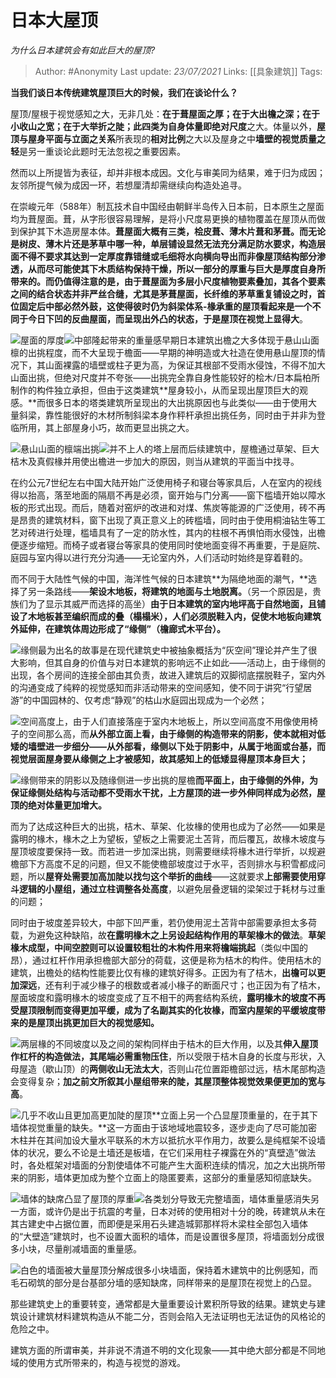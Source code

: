 # 日本大屋顶
*为什么日本建筑会有如此巨大的屋顶?*

> Author: #Anonymity
Last update: *23/07/2021* 
Links: [[具象建筑]] 
Tags:   

 
**当我们谈日本传统建筑屋顶巨大的时候，我们在谈论什么？**

屋顶/屋根于视觉感知之大，无非几处：**在于葺屋面之厚；在于大出檐之深；在于小收山之宽；在于大举折之陡；**此四类为自身体量即**绝对尺度**之大。体量以外，**屋顶与屋身平面与立面之关系**所表现的**相对比例**之大以及屋身之中**墙壁的视觉质量之轻**是另一重谈论此题时无法忽视之重要因素。

然而以上所提皆为表征，却并非根本成因。文化与审美同为结果，难于归为成因；友邻所提气候为成因一环，若想厘清却需继续向构造处追寻。

在崇峻元年（588年）制瓦技术自中国经由朝鲜半岛传入日本前，日本原生之屋面均为葺屋面。葺，从字形很容易理解，是将小尺度易更换的植物覆盖在屋顶从而做到保护其下木造房屋本体。**葺屋面大概有三类，桧皮葺、薄木片葺和茅葺。而无论是树皮、薄木片还是茅草中哪一种，单层铺设显然无法充分满足防水要求，构造层面不得不要求其达到一定厚度靠错缝或毛细将水向横向导出而非像屋顶结构部分渗透，从而尽可能使其下木质结构保持干燥，所以一部分的厚重与巨大是厚度自身所带来的。**而仍值得注意的是，由于葺屋面为多层小尺度植物要素叠加，其各个要素之间的结合状态并非严丝合缝，尤其是茅葺屋面，长纤维的茅草重复铺设之时，**首位固定后中部必然外鼓**，这使得彼时仍为斜梁体系-椽承重的屋顶看起来是一个不同于今日下凹的反曲屋面，而呈现出外凸的状态，于是**屋顶在视觉上显得大**。

![](https://pic4.zhimg.com/50/v2-153112212b469ec3a3a5f3d404be93c3_hd.jpg?source=1940ef5c)屋面的厚度![](https://pic1.zhimg.com/50/v2-ae5514fff0ae6ee81e3c6fcf403f393b_hd.jpg?source=1940ef5c)中部隆起带来的重量感早期日本建筑出檐之大多体现于悬山山面檩的出挑程度，而不大呈现于檐面——早期的神明造或大社造在使用悬山屋顶的情况下，其山面裸露的墙壁或柱子更为高，为保证其根部不受雨水侵蚀，不得不加大山面出挑，但绝对尺度并不夸张——出挑完全靠自身性能较好的桧木/日本扁柏所制作的构件独立承担，但由于这类建筑**屋身较小，从而呈现出屋顶巨大的观感。**而很多日本的塔类建筑所呈现出的大出挑原因也与此类似——由于使用大量斜梁，靠性能很好的木材所制斜梁本身作秤杆承担出挑任务，同时由于并非为登临所用，其上部屋身小巧，故而更显出挑之大。

![](https://pic4.zhimg.com/50/v2-b5109ccc4a908e84330b896f747f545d_hd.jpg?source=1940ef5c)悬山山面的檩端出挑![](https://pic4.zhimg.com/50/v2-3e8906acb68ffda754424887f9e77bb7_hd.jpg?source=1940ef5c)并不上人的塔上层而后续建筑中，屋檐通过草架、巨大桔木及真假椽并用使出檐进一步加大的原因，则当从建筑的平面当中找寻。

在约公元7世纪左右中国大陆开始广泛使用椅子和寝台等家具后，人在室内的视线得以抬高，落至地面的隔扇不再是必须，窗开始与门分离——窗下槛墙开始以障水板的形式出现。而后，随着对窑炉的改进和对煤、焦炭等能源的广泛使用，砖不再是昂贵的建筑材料，窗下出现了真正意义上的砖槛墙，同时由于使用桐油钻生等工艺对砖进行处理，槛墙具有了一定的防水性，其内的柱根不再惧怕雨水侵蚀，出檐便逐步缩短。而椅子或者寝台等家具的使用同时使地面变得不再重要，于是庭院、庭园与室内得以进行充分沟通——无论室内外，人们活动时始终是穿着鞋的。

而不同于大陆性气候的中国，海洋性气候的日本建筑**为隔绝地面的潮气，**选择了另一条路线——**架设木地板，将建筑的地面与土地脱离。**（另一个原因是，贵族们为了显示其威严而选择的高坐）**由于日本建筑的室内地坪高于自然地面，且铺设了木地板甚至编织而成的叠（榻榻米），人们必须脱鞋入内，促使木地板向建筑外延伸，在建筑体周边形成了“缘侧”（檐廊式木平台）。**

![](https://pic2.zhimg.com/50/v2-d397a87841268015d5ac8dff92a8904e_hd.jpg?source=1940ef5c)缘侧最为出名的故事是在现代建筑史中被抽象概括为“灰空间”理论并产生了很大影响，但其自身的价值与对日本建筑的影响远不止如此——活动上，由于缘侧的出现，各个房间的连接全部由其负责，故进入建筑后的双脚彻底摆脱鞋子，室内外的沟通变成了纯粹的视觉感知而非活动带来的空间感知，使不同于讲究“行望居游”的中国园林的、仅考虑“静观”的枯山水庭园出现成为一个必然；

![](https://pic1.zhimg.com/50/v2-e0b6d83a2254f36fbbd9c6f3a8074996_hd.jpg?source=1940ef5c)空间高度上，由于人们直接落座于室内木地板上，所以空间高度不用像使用椅子的空间那么高，而**从外部立面上看，由于缘侧的构造带来的阴影，使本就相对低矮的墙壁进一步细分——从外部看，缘侧以下处于阴影中，从属于地面或台基，而视觉层面屋身要从缘侧之上才被感知，故其感知上的低矮显得屋顶本身巨大；**

![](https://pic2.zhimg.com/50/v2-d4ffbfd6abe6c94d38811411fb7be417_hd.jpg?source=1940ef5c)缘侧带来的阴影以及随缘侧进一步出挑的屋檐**而平面上，由于缘侧的外伸，为保证缘侧处结构与活动都不受雨水干扰，上方屋顶的进一步外伸同样成为必然，屋顶的绝对体量更加增大。**

而为了达成这种巨大的出挑，桔木、草架、化妆椽的使用也成为了必然——如果是露明的椽木，椽木之上为望板，望板之上需要泥土苫背，而后覆瓦，故椽木坡度与屋顶坡度要保持一致。而若进一步加深出挑，则需要继续将椽木进行举折，以规避檐部下方高度不足的问题，但又不能使檐部坡度过于水平，否则排水与积雪都成问题，所以**屋脊处需要加高加陡以找匀这个举折的曲线**——这就要求**上部需要使用穿斗逻辑的小屋组，通过立柱调整各处高度**，以避免层叠逻辑的梁架过于耗材与过重的问题；

同时由于坡度差异较大，中部下凹严重，若仍使用泥土苫背中部需要承担太多荷载，为避免这种缺陷，故**在露明椽木之上另设起结构作用的草架椽木的做法**。**草架椽木成型，中间空腔则可以设置较粗壮的木构件用来将檐端挑起**（类似中国的 昂），通过杠杆作用承担檐部大部分的荷载，这便是称为桔木的构件。使用桔木的建筑，出檐处的结构性能要比仅有椽的建筑好得多。正因为有了桔木，**出檐可以更加深远**，还有利于减少椽子的根数或者减小椽子的断面尺寸；也正因为有了桔木，屋面坡度和露明椽木的坡度变成了互不相干的两套结构系统，**露明椽木的坡度不再受屋顶限制而变得更加平缓，成为了名副其实的化妆椽，而室内屋架的平缓坡度带来的是屋顶出挑更加巨大的视觉感知。**

![](https://pic1.zhimg.com/50/v2-e42272b368aeb4428ffb5dd2dc155869_hd.jpg?source=1940ef5c)两层椽的不同坡度以及之间的架构同样由于桔木的巨大作用，以及其**伸入屋顶作杠杆的构造做法，其尾端必需重物压住**，所以受限于桔木自身的长度与形状，入母屋造（歇山顶）的**两侧收山无法太大**，否则山花位置距檐部过远，桔木尾部构造会变得复杂；**加之前文所叙其小屋组带来的陡，其屋顶整体视觉效果便更加的宽与高**。

![](https://pic4.zhimg.com/50/v2-03d976ec2b45634c93efb736d6c8d2e2_hd.jpg?source=1940ef5c)几乎不收山且更加高更加陡的屋顶**立面上另一个凸显屋顶重量的，在于其下墙体视觉重量的缺失。**这一方面由于该地域地震较多，逐步走向了尽可能加密木柱并在其间加设大量水平联系的木方以抵抗水平作用力，故要么是纯框架不设墙体的状况，要么不论是土墙还是板墙，在它们采用柱子裸露在外的“真壁造”做法时，各处框架对墙面的分割使墙体不可能产生大面积连续的情况，加之大出挑所带来的阴影，墙体更加成为整个立面上的隐匿要素，这部分的重量感知彻底缺失。

![](https://pic1.zhimg.com/50/v2-036a0a758e1600999ad91746a045d21e_hd.jpg?source=1940ef5c)墙体的缺席凸显了屋顶的厚重![](https://pic4.zhimg.com/50/v2-bb0a14c2ba7a217c8b5eded41ff6f82f_hd.jpg?source=1940ef5c)各类划分导致无完整墙面，墙体重量感消失另一方面，或许仍是出于抗震的考量，日本对砖的使用相对十分的晚，砖建筑从未在其古建史中占据位置，而即便是采用石头建造城郭那样将木梁柱全部包入墙体的“大壁造”建筑时，也不设置大面积的墙体，而是设置很多屋顶，将墙面划分成很多小块，尽量削减墙面的重量感。

![](https://pic2.zhimg.com/50/v2-ac6888b90d5c804476db424c431b8dc6_hd.jpg?source=1940ef5c)白色的墙面被大量屋顶分解成很多小块墙面，保持着木建筑中的比例感知，而毛石砌筑的部分是台基部分墙的感知缺席，同样带来的是屋顶在视觉上的凸显。

那些建筑史上的重要转变，通常都是大量重要设计累积所导致的结果。建筑史与建筑设计建筑材料建筑构造从不能二分，否则会陷入无法证明也无法证伪的风格论的危险之中。

建筑方面的所谓审美，并非说不清道不明的文化现象——其中绝大部分都是不同地域的使用方式所带来的，构造与视觉的游戏。



